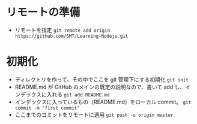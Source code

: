 # リモートの準備
* リモートを指定
`git remote add origin https://github.com/5MT/Learning-Nodejs.git`

# 初期化
* ディレクトリを作って、その中でここを git 管理下にする初期化
`git init`
* README.md が GitHub のメインの既定の説明なので、書いて add し、インデックスに入れる
`git add README.md`
* インデックスに入っているもの（README.md）をローカル commit。
`git commit -m "first commit"`
* ここまでのコミットをリモートに適用
`git push -u origin master`


